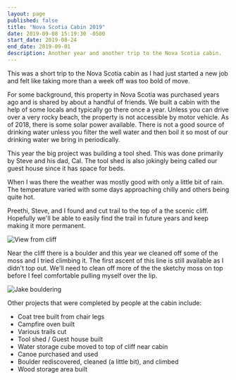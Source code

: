 ```yaml
---
layout: page
published: false
title: "Nova Scotia Cabin 2019"
date: 2019-09-08 15:19:30 -0500
start_date: 2019-08-24
end_date: 2019-09-01
description: Another year and another trip to the Nova Scotia cabin.
---
```


This was a short trip to the Nova Scotia cabin as I had just started a new job and felt like taking more than a week off was too bold of move.

For some background, this property in Nova Scotia was purchased years ago and is shared by about a handful of friends.
We built a cabin with the help of some locals and typically go there once a year.
Unless you can drive over a very rocky beach, the property is not accessible by motor vehicle.
As of 2018, there is some solar power available.
There is not a good source of drinking water unless you filter the well water and then boil it so most of our drinking water we bring in periodically.

This year the big project was building a tool shed.
This was done primarily by Steve and his dad, Cal.
The tool shed is also jokingly being called our guest house since it has space for beds.

When I was there the weather was mostly good with only a little bit of rain.
The temperature varied with some days approaching chilly and others being quite hot.

Preethi, Steve, and I found and cut trail to the top of a the scenic cliff.
Hopefully we'll be able to easily find the trail in future years and keep making it more permanent.

![View from cliff](/images/nova-scotia/scenic-cliff-view.jpg "View from cliff")

Near the cliff there is a boulder and this year we cleaned off some of the moss and I tried climbing it.
The first ascent of this line is still available as I didn't top out.
We'll need to clean off more of the the sketchy moss on top before I feel comfortable pulling myself over the lip.

![Jake bouldering](/images/nova-scotia/jake-bouldering.jpg "Jake bouldering")

Other projects that were completed by people at the cabin include:

- Coat tree built from chair legs
- Campfire oven built
- Various trails cut
- Tool shed / Guest house built
- Water storage cube moved to top of cliff near cabin
- Canoe purchased and used
- Boulder rediscovered, cleaned (a little bit), and climbed
- Wood storage area built

